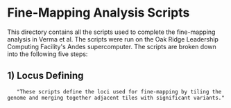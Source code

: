 # Fine-Mapping Analysis Scripts

This directory contains all the scripts used to complete the fine-mapping analysis in Verma et al. The scripts were run on the Oak Ridge Leadership Computing Facility's Andes supercomputer. The scripts are broken down into the following five steps:

## 1) Locus Defining ##
       "These scripts define the loci used for fine-mapping by tiling the genome and merging together adjacent tiles with significant variants."
